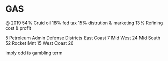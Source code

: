 # GAS
@ 2019
54% Cruid oil
18% fed tax
15% distrution & marketing
13% Refining cost & profit

5 Petroleum Admin Defense Districts
East Coast 7
Mid West 24
Mid South 52
Rocket Mnt 15
West Coast 26

imply odd is gambling term